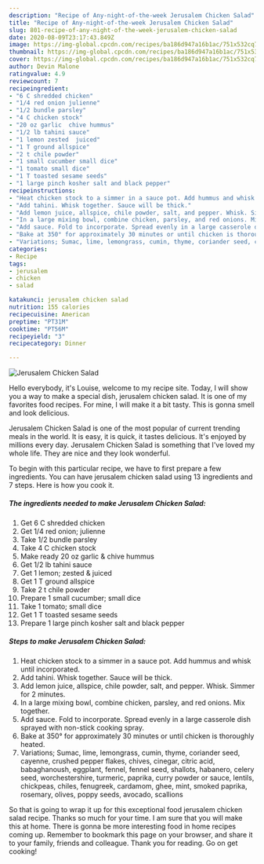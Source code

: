 ```yaml
---
description: "Recipe of Any-night-of-the-week Jerusalem Chicken Salad"
title: "Recipe of Any-night-of-the-week Jerusalem Chicken Salad"
slug: 801-recipe-of-any-night-of-the-week-jerusalem-chicken-salad
date: 2020-08-09T23:17:43.849Z
image: https://img-global.cpcdn.com/recipes/ba186d947a16b1ac/751x532cq70/jerusalem-chicken-salad-recipe-main-photo.jpg
thumbnail: https://img-global.cpcdn.com/recipes/ba186d947a16b1ac/751x532cq70/jerusalem-chicken-salad-recipe-main-photo.jpg
cover: https://img-global.cpcdn.com/recipes/ba186d947a16b1ac/751x532cq70/jerusalem-chicken-salad-recipe-main-photo.jpg
author: Devin Malone
ratingvalue: 4.9
reviewcount: 7
recipeingredient:
- "6 C shredded chicken"
- "1/4 red onion julienne"
- "1/2 bundle parsley"
- "4 C chicken stock"
- "20 oz garlic  chive hummus"
- "1/2 lb tahini sauce"
- "1 lemon zested  juiced"
- "1 T ground allspice"
- "2 t chile powder"
- "1 small cucumber small dice"
- "1 tomato small dice"
- "1 T toasted sesame seeds"
- "1 large pinch kosher salt and black pepper"
recipeinstructions:
- "Heat chicken stock to a simmer in a sauce pot. Add hummus and whisk until incorporated."
- "Add tahini. Whisk together. Sauce will be thick."
- "Add lemon juice, allspice, chile powder, salt, and pepper. Whisk. Simmer for 2 minutes."
- "In a large mixing bowl, combine chicken, parsley, and red onions. Mix together."
- "Add sauce. Fold to incorporate. Spread evenly in a large casserole dish sprayed with non-stick cooking spray."
- "Bake at 350° for approximately 30 minutes or until chicken is thoroughly heated."
- "Variations; Sumac, lime, lemongrass, cumin, thyme, coriander seed, cayenne, crushed pepper flakes, chives, cinegar, citric acid, babaghanoush, eggplant, fennel, fennel seed, shallots, habanero, celery seed, worchestershire, turmeric, paprika, curry powder or sauce, lentils, chickpeas, chiles, fenugreek, cardamom,  ghee, mint, smoked paprika, rosemary, olives, poppy seeds, avocado, scallions"
categories:
- Recipe
tags:
- jerusalem
- chicken
- salad

katakunci: jerusalem chicken salad 
nutrition: 155 calories
recipecuisine: American
preptime: "PT31M"
cooktime: "PT56M"
recipeyield: "3"
recipecategory: Dinner

---
```



![Jerusalem Chicken Salad](https://img-global.cpcdn.com/recipes/ba186d947a16b1ac/751x532cq70/jerusalem-chicken-salad-recipe-main-photo.jpg)

Hello everybody, it's Louise, welcome to my recipe site. Today, I will show you a way to make a special dish, jerusalem chicken salad. It is one of my favorites food recipes. For mine, I will make it a bit tasty. This is gonna smell and look delicious.

Jerusalem Chicken Salad is one of the most popular of current trending meals in the world. It is easy, it is quick, it tastes delicious. It's enjoyed by millions every day. Jerusalem Chicken Salad is something that I've loved my whole life. They are nice and they look wonderful.




To begin with this particular recipe, we have to first prepare a few ingredients. You can have jerusalem chicken salad using 13 ingredients and 7 steps. Here is how you cook it.

<!--inarticleads1-->

##### The ingredients needed to make Jerusalem Chicken Salad:

1. Get 6 C shredded chicken
1. Get 1/4 red onion; julienne
1. Take 1/2 bundle parsley
1. Take 4 C chicken stock
1. Make ready 20 oz garlic &amp; chive hummus
1. Get 1/2 lb tahini sauce
1. Get 1 lemon; zested &amp; juiced
1. Get 1 T ground allspice
1. Take 2 t chile powder
1. Prepare 1 small cucumber; small dice
1. Take 1 tomato; small dice
1. Get 1 T toasted sesame seeds
1. Prepare 1 large pinch kosher salt and black pepper




<!--inarticleads2-->

##### Steps to make Jerusalem Chicken Salad:

1. Heat chicken stock to a simmer in a sauce pot. Add hummus and whisk until incorporated.
1. Add tahini. Whisk together. Sauce will be thick.
1. Add lemon juice, allspice, chile powder, salt, and pepper. Whisk. Simmer for 2 minutes.
1. In a large mixing bowl, combine chicken, parsley, and red onions. Mix together.
1. Add sauce. Fold to incorporate. Spread evenly in a large casserole dish sprayed with non-stick cooking spray.
1. Bake at 350° for approximately 30 minutes or until chicken is thoroughly heated.
1. Variations; Sumac, lime, lemongrass, cumin, thyme, coriander seed, cayenne, crushed pepper flakes, chives, cinegar, citric acid, babaghanoush, eggplant, fennel, fennel seed, shallots, habanero, celery seed, worchestershire, turmeric, paprika, curry powder or sauce, lentils, chickpeas, chiles, fenugreek, cardamom,  ghee, mint, smoked paprika, rosemary, olives, poppy seeds, avocado, scallions




So that is going to wrap it up for this exceptional food jerusalem chicken salad recipe. Thanks so much for your time. I am sure that you will make this at home. There is gonna be more interesting food in home recipes coming up. Remember to bookmark this page on your browser, and share it to your family, friends and colleague. Thank you for reading. Go on get cooking!
